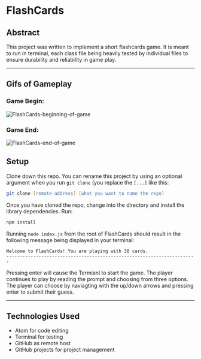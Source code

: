# FlashCards

## Abstract

This project was written to implement a short flashcards game. It is meant to run in terminal, each class file being heavily tested by individual files to ensure durability and reliability in game play. 

---

## Gifs of Gameplay

### Game Begin:

![FlashCards-beginning-of-game](https://media.giphy.com/media/2b0EJOO0F5iYrQm7id/giphy.gif)

### Game End:

![FlashCards-end-of-game](https://media.giphy.com/media/lugp7zOoNXsiVjEbNk/giphy.gif)


## Setup

Clone down this repo. You can rename this project by using an optional argument when you run `git clone` (you replace the `[...]` like this:

```zsh
git clone [remote-address] [what you want to name the repo]
```

Once you have cloned the repo, change into the directory and install the library dependencies. Run:

```zsh
npm install
```

Running `node index.js` from the root of FlashCards should result in the following message being displayed in your terminal: 

```
Welcome to FlashCards! You are playing with 30 cards.
-----------------------------------------------------------------------
```

Pressing enter will cause the Termianl to start the game. The player continues to play by reading the prompt and choosing from three options. The player can choose by naviagting with the up/down arrows and pressing enter to submit their guess.

---

## Technologies Used

- Atom for code editing
- Terminal for testing
- GitHub as remote host
- GitHub projects for project management

